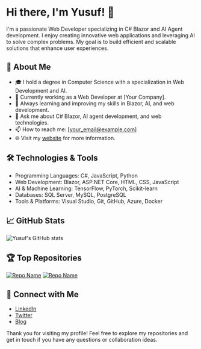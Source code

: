 # Hi there, I'm Yusuf! 👋

I'm a passionate Web Developer specializing in C# Blazor and AI Agent development. I enjoy creating innovative web applications and leveraging AI to solve complex problems. My goal is to build efficient and scalable solutions that enhance user experiences.

## 🚀 About Me

- 🎓 I hold a degree in Computer Science with a specialization in Web Development and AI.
- 💼 Currently working as a Web Developer at [Your Company].
- 🌱 Always learning and improving my skills in Blazor, AI, and web development.
- 💬 Ask me about C# Blazor, AI agent development, and web technologies.
- 📫 How to reach me: [your_email@example.com]
- 🌐 Visit my [website](https://yourwebsite.com) for more information.

## 🛠️ Technologies & Tools

- Programming Languages: C#, JavaScript, Python
- Web Development: Blazor, ASP.NET Core, HTML, CSS, JavaScript
- AI & Machine Learning: TensorFlow, PyTorch, Scikit-learn
- Databases: SQL Server, MySQL, PostgreSQL
- Tools & Platforms: Visual Studio, Git, GitHub, Azure, Docker

## 📈 GitHub Stats

![Yusuf's GitHub stats](https://github-readme-stats.vercel.app/api?username=Yusuftmle&show_icons=true&theme=radical)

## 🏆 Top Repositories


[![Repo Name](https://github-readme-stats.vercel.app/api/pin/?username=Yusuftmle&repo=repo-name&theme=radical)]([https://github.com/Yusuftmle/repo-name](https://github.com/Yusuftmle/HotelRVProject.git))
[![Repo Name](https://github-readme-stats.vercel.app/api/pin/?username=Yusuftmle&repo=repo-name&theme=radical)]([https://github.com/Yusuftmle/repo-name](https://github.com/Yusuftmle/HotelRVProject.git))

## 🔗 Connect with Me

- [LinkedIn](https://www.linkedin.com/in/yourlinkedinprofile/)
- [Twitter](https://twitter.com/yourtwitterhandle)
- [Blog](https://yourblog.com)

Thank you for visiting my profile! Feel free to explore my repositories and get in touch if you have any questions or collaboration ideas.
